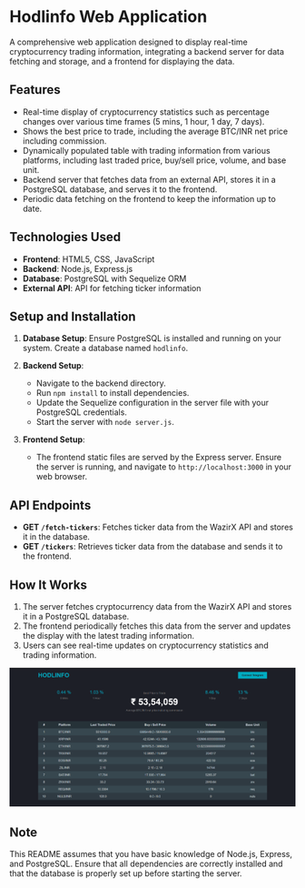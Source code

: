 # Hodlinfo Web Application

A comprehensive web application designed to display real-time cryptocurrency trading information, integrating a backend server for data fetching and storage, and a frontend for displaying the data.

## Features

- Real-time display of cryptocurrency statistics such as percentage changes over various time frames (5 mins, 1 hour, 1 day, 7 days).
- Shows the best price to trade, including the average BTC/INR net price including commission.
- Dynamically populated table with trading information from various platforms, including last traded price, buy/sell price, volume, and base unit.
- Backend server that fetches data from an external API, stores it in a PostgreSQL database, and serves it to the frontend.
- Periodic data fetching on the frontend to keep the information up to date.

## Technologies Used

- **Frontend**: HTML5, CSS, JavaScript
- **Backend**: Node.js, Express.js
- **Database**: PostgreSQL with Sequelize ORM
- **External API**:  API for fetching ticker information

## Setup and Installation

1. **Database Setup**: Ensure PostgreSQL is installed and running on your system. Create a database named `hodlinfo`.

2. **Backend Setup**:

   - Navigate to the backend directory.
   - Run `npm install` to install dependencies.
   - Update the Sequelize configuration in the server file with your PostgreSQL credentials.
   - Start the server with `node server.js`.

3. **Frontend Setup**:
   - The frontend static files are served by the Express server. Ensure the server is running, and navigate to `http://localhost:3000` in your web browser.

## API Endpoints

- **GET `/fetch-tickers`**: Fetches ticker data from the WazirX API and stores it in the database.
- **GET `/tickers`**: Retrieves ticker data from the database and sends it to the frontend.

## How It Works

1. The server fetches cryptocurrency data from the WazirX API and stores it in a PostgreSQL database.
2. The frontend periodically fetches this data from the server and updates the display with the latest trading information.
3. Users can see real-time updates on cryptocurrency statistics and trading information.

![FrontPage](image.png)

## Note

This README assumes that you have basic knowledge of Node.js, Express, and PostgreSQL. Ensure that all dependencies are correctly installed and that the database is properly set up before starting the server.
